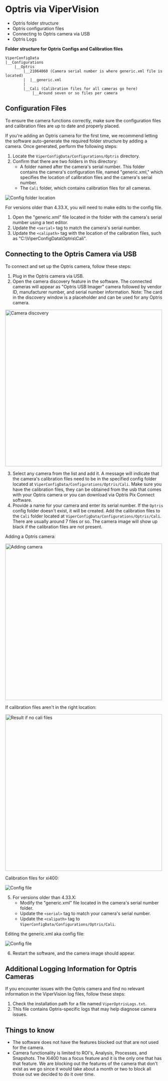 # Optris via ViperVision

- Optris folder structure
- Optris configuration files
- Connecting to Optris camera via USB
- Optris Logs

**Folder structure for Optris Configs and Calibration files**  
```
ViperConfigData
|__Configurations
    |__Optris
        |__21064060 (Camera serial number is where generic.xml file is located)
        |  |__generic.xml
        |
        |__Cali (Calibration files for all cameras go here)
            |__Around seven or so files per camera

```

## Configuration Files

To ensure the camera functions correctly, make sure the configuration files and calibration files are up to date and properly placed.

If you're adding an Optris camera for the first time, we recommend letting the software auto-generate the required folder structure by adding a camera. Once generated, perform the following steps:

1. Locate the `ViperConfigData/Configurations/Optris` directory.
2. Confirm that there are two folders in this directory:
   - A folder named after the camera's serial number. This folder contains the camera's configuration file, named "generic.xml," which specifies the location of calibration files and the camera's serial number.
   - The `Cali` folder, which contains calibration files for all cameras.

<img src="optris_config_location.png" alt="Config folder location">

For versions older than 4.33.X, you will need to make edits to the config file.

1. Open the "generic.xml" file located in the folder with the camera's serial number using a text editor.
2. Update the `<serial>` tag to match the camera's serial number.
3. Update the `<calipath>` tag with the location of the calibration files, such as "C:\ViperConfigData\Optris\Cali".

## Connecting to the Optris Camera via USB

To connect and set up the Optris camera, follow these steps:

1. Plug in the Optris camera via USB.
2. Open the camera discovery feature in the software. The connected cameras will appear as "Optris USB Imager" camera followed by vendor ID, manufacturer number, and serial number information. Note: The card in the discovery window is a placeholder and can be used for any Optris camera.

<img src="optris_usb_discovery.png" alt="Camera discovery" width=500>

3. Select any camera from the list and add it. A message will indicate that the camera's calibration files need to be in the specified config folder located at `ViperConfigData/Configurations/Optris/Cali`. Make sure you have the calibration files, they can be obtained from the usb that comes with your Optris camera or you can download via Optris Pix Connect software. 
4. Provide a name for your camera and enter its serial number. If the `Optris` config folder doesn't exist, it will be created. Add the calibration files to the `Cali` folder located at `ViperConfigData/Configurations/Optris/Cali`. There are usually around 7 files or so. The camera image will show up black if the calibration files are not present.

Adding a Optris camera:

<img src="entering_optris_serial.png" alt="Adding camera" width=500>

If calibration files aren't in the right location:

<img src="need_cali_files.png" alt="Result if no cali files" width=500>

Calibration files for xi400:

<img src="cali_files.png" alt="Config file">

5. For versions older than 4.33.X:
    - Modify the "generic.xml" file located in the camera's serial number folder.
    - Update the `<serial>` tag to match your camera's serial number.
    - Update the `<calipath>` tag to `ViperConfigData/Configurations/Optris/Cali`.


Editing the generic.xml aka config file:

<img src="generic_xml.png" alt="Config file">


6. Restart the software, and the camera image should appear.

## Additional Logging Information for Optris Cameras

If you encounter issues with the Optris camera and find no relevant information in the ViperVision log files, follow these steps:

1. Check the installation path for a file named `ViperOptrisLogs.txt`.
2. This file contains Optris-specific logs that may help diagnose camera issues.


## Things to know

- The software does not have the features blocked out that are not used for the camera. 
- Camera functionality is limited to ROI's, Analysis, Processes, and Snapshots. The Xi400 has a focus feature and it is the only one that has that feature. We are blocking out the features of the camera that don't exist as we go since it would take about a month or two to block all those out we decided to do it over time. 
